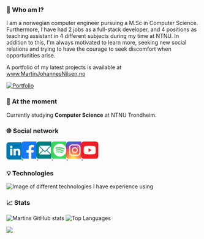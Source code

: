 ### 👋 Who am I?

I am a norwegian computer engineer pursuing a M.Sc in Computer Science. Furthermore, I have had 2 jobs as a full-stack developer, and 4 positions as teaching assistant in 4 different subjects during my time at NTNU. In addition to this, I'm always motivated to learn more, seeking new social relations and trying to have the courage to seek discomfort when opportunities arise.

A portfolio of my latest projects is available at www.MartinJohannesNilsen.no

[![Portfolio](https://github.com/Martinnilsen99/Martinnilsen99/blob/main/assets/img/dark_profileHeader.png "Portfolio")](https://MartinJohannesNilsen.no)

### 🔭 At the moment

Currently studying **Computer Science** at NTNU Trondheim. 

### 🌐 Social network

<a href="https://www.linkedin.com/in/MartinJohannesNilsen/" target="_blank" title="LinkedIn profile">
    <img src="assets/svg/linkedin.svg" width="45px" alt="LinkedIn icon" style="margin: 2px -5px 0 0"/>
</a>
<a href="https://www.facebook.com/MartinJohannesNilsen/" target="_blank" title="Facebook profile">
    <img src="assets/svg/facebook.svg" width="45px" alt="Facebook icon" style="margin: 2px -5px"/>
</a>
<a href="mailto:martinjnilsen@icloud.com" target="_blank" title="Mail">
    <img src="assets/svg/mail.svg" width="45px" alt="YouTube icon" style="margin: 2px -5px">
</a>
<a href="https://open.spotify.com/user/martinnilsen99" target="_blank" title="Spotify profile">
    <img src="assets/svg/spotify.svg" width="45px" alt="YouTube icon" style="margin: 2px -5px">
</a>
<a href="https://www.instagram.com/MartinJohannesNilsen/" target="_blank" title="Instagram profile">
    <img src="assets/svg/instagram.svg" width="45px" alt="Instagram icon" style="margin: 2px -5px">
</a>
<a href="https://www.youtube.com/channel/UCxyROQQeUpa44IEeC5oJuhQ" target="_blank" title="YouTube channel">
    <img src="assets/svg/youtube.svg" width="45px" alt="YouTube icon" style="margin: 2px -5px">
</a>

### 💡 Technologies

<img alt="Image of different technologies I have experience using" src="https://github.com/Martinnilsen99/Martinnilsen99/blob/main/assets/img/technologies.png"/>

### 📈 Stats

![Martins GitHub stats](https://github-readme-stats.vercel.app/api?username=MartinJohannesNilsen&theme=calm&show_icons=true&hide=prs&line_height=24&count_private=true&bg_color=021b2e&icon_color=fff&text_color=fff&title_color=fff&hide_border=true)
![Top Languages](https://github-readme-stats.vercel.app/api/top-langs/?username=MartinJohannesNilsen&theme=calm&langs_count=6&layout=compact&exclude_repo=tdt4225-assignment1,tdt4225-assignment2,tdt4225-assignment3&bg_color=021b2e&title_color=fff&hide_border=true&text_color=fff)

![](https://komarev.com/ghpvc/?username=MartinNilsen99&style=flat-square)
